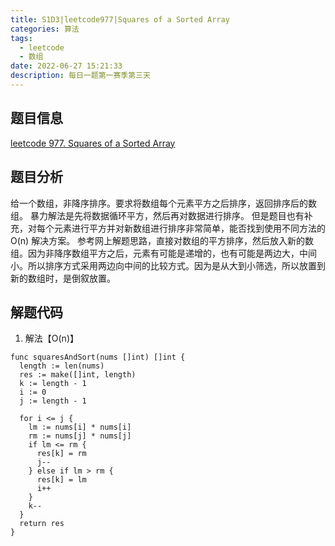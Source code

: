 ```yaml
---
title: S1D3|leetcode977|Squares of a Sorted Array
categories: 算法
tags:
  - leetcode
  - 数组
date: 2022-06-27 15:21:33
description: 每日一题第一赛季第三天
---
```

## 题目信息
[leetcode 977. Squares of a Sorted Array](https://leetcode.com/problems/squares-of-a-sorted-array/)
## 题目分析
给一个数组，非降序排序。要求将数组每个元素平方之后排序，返回排序后的数组。
暴力解法是先将数据循环平方，然后再对数据进行排序。
但是题目也有补充，对每个元素进行平方并对新数组进行排序非常简单，能否找到使用不同方法的 O(n) 解决方案。
参考网上解题思路，直接对数组的平方排序，然后放入新的数组。因为非降序数组平方之后，元素有可能是递增的，也有可能是两边大，中间小。所以排序方式采用两边向中间的比较方式。因为是从大到小筛选，所以放置到新的数组时，是倒叙放置。
## 解题代码
1. 解法【O(n)】
~~~
func squaresAndSort(nums []int) []int {
  length := len(nums)
  res := make([]int, length)
  k := length - 1
  i := 0
  j := length - 1

  for i <= j {
    lm := nums[i] * nums[i]
    rm := nums[j] * nums[j]
    if lm <= rm {
      res[k] = rm
      j--
    } else if lm > rm {
      res[k] = lm
      i++
    }
    k--
  }
  return res
}
~~~